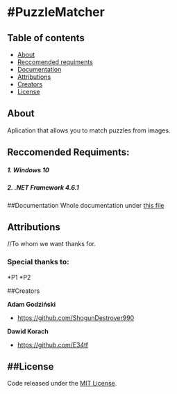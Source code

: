 #PuzzleMatcher
=======================

## Table of contents

- [About](#about)
- [Reccomended requiments](#reccomended-requiments)
- [Documentation](#documentation)
- [Attributions](#attributions)
- [Creators](#creators)
- [License](#license)

## About
Aplication that allows you to match puzzles from images.

## Reccomended Requiments:
##### 1. Windows 10

##### 2. .NET Framework 4.6.1


##Documentation
Whole documentation under [this file](https://github.com/ShogunDestroyer990/PT-projekt/blob/master/documentation.pdf)

## Attributions
//To whom we want thanks for.

### Special thanks to:
*P1
*P2

##Creators

**Adam Godziński**
- <https://github.com/ShogunDestroyer990>

**Dawid Korach**
- <https://github.com/E34tf>

##License
-------
Code released under the [MIT License](https://github.com/ShogunDestroyer990/PT-projekt/blob/master/LICENSE.md).

